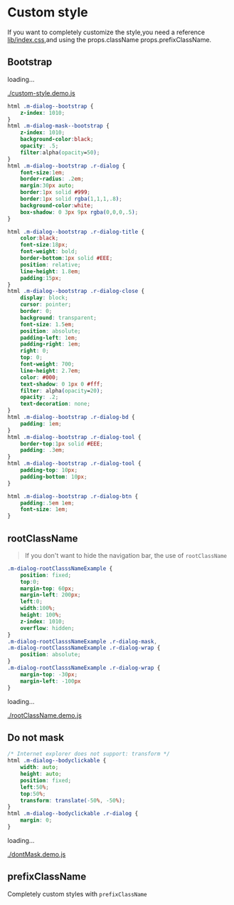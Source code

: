 # Custom style

If you want to completely customize the style,you need a reference [lib/index.css](../lib/index.css),and using the props.className props.prefixClassName.


## Bootstrap

<div id="example__custom-style_node" class="fast-flow-demo">loading...</div>

<!--MR-R {
    type: "pre",
    file: './custom-style.demo.js'
} -->
[./custom-style.demo.js](./custom-style.demo.js)


````css
html .m-dialog--bootstrap {
    z-index: 1010;
}
html .m-dialog-mask--bootstrap {
    z-index: 1010;
    background-color:black;
    opacity: .5;
    filter:alpha(opacity=50);
}
html .m-dialog--bootstrap .r-dialog {
    font-size:1em;
    border-radius: .2em;
    margin:30px auto;
    border:1px solid #999;
    border:1px solid rgba(1,1,1,.8);
    background-color:white;
    box-shadow: 0 3px 9px rgba(0,0,0,.5);
}

html .m-dialog--bootstrap .r-dialog-title {
    color:black;
    font-size:18px;
    font-weight: bold;
    border-bottom:1px solid #EEE;
    position: relative;
    line-height: 1.8em;
    padding:15px;
}
html .m-dialog--bootstrap .r-dialog-close {
    display: block;
    cursor: pointer;
    border: 0;
    background: transparent;
    font-size: 1.5em;
    position: absolute;
    padding-left: 1em;
    padding-right: 1em;
    right: 0;
    top: 0;
    font-weight: 700;
    line-height: 2.7em;
    color: #000;
    text-shadow: 0 1px 0 #fff;
    filter: alpha(opacity=20);
    opacity: .2;
    text-decoration: none;
}
html .m-dialog--bootstrap .r-dialog-bd {
    padding: 1em;
}
html .m-dialog--bootstrap .r-dialog-tool {
    border-top:1px solid #EEE;
    padding: .3em;
}
html .m-dialog--bootstrap .r-dialog-tool {
    padding-top: 10px;
    padding-bottom: 10px;
}

html .m-dialog--bootstrap .r-dialog-btn {
    padding:.5em 1em;
    font-size: 1em;
}
````

## rootClassName

> If you don't want to hide the navigation bar, the use of `rootClassName`

````css
.m-dialog-rootClasssNameExample {
    position: fixed;
    top:0;
    margin-top: 60px;
    margin-left: 200px;
    left:0;
    width:100%;
    height: 100%;
    z-index: 1010;
    overflow: hidden;    
}
.m-dialog-rootClasssNameExample .r-dialog-mask,
.m-dialog-rootClasssNameExample .r-dialog-wrap {
    position: absolute;
}
.m-dialog-rootClasssNameExample .r-dialog-wrap {
    margin-top: -30px;
    margin-left: -100px
}

````

<div id="example__rootClassName_node" class="fast-flow-demo">loading...</div>

<!--MR-R {
    type: "pre",
    file: './rootClassName.demo.js'
} -->
[./rootClassName.demo.js](./rootClassName.demo.js)


## Do not mask

````css
/* Internet explorer does not support: transform */
html .m-dialog--bodyclickable {
    width: auto;
    height: auto;
    position: fixed;
    left:50%;
    top:50%;
    transform: translate(-50%, -50%);
}
html .m-dialog--bodyclickable .r-dialog {
    margin: 0;
}
````

<div id="example__dontMask_node" class="fast-flow-demo">loading...</div>

<!--MR-R {
    type: "pre",
    file: './dontMask.demo.js'
} -->
[./dontMask.demo.js](./dontMask.demo.js)


## prefixClassName

Completely custom styles with `prefixClassName`
